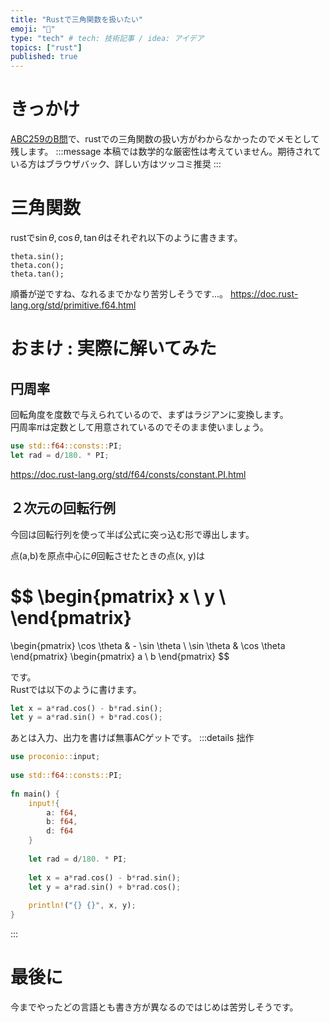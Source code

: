 ```yaml
---
title: "Rustで三角関数を扱いたい"
emoji: "👏"
type: "tech" # tech: 技術記事 / idea: アイデア
topics: ["rust"]
published: true
---
```


# きっかけ
[ABC259のB問](https://atcoder.jp/contests/abc259/tasks/abc259_b)で、rustでの三角関数の扱い方がわからなかったのでメモとして残します。
:::message
本稿では数学的な厳密性は考えていません。期待されている方はブラウザバック、詳しい方はツッコミ推奨
:::

# 三角関数
rustで$\sin \theta, \cos\theta, \tan \theta$はそれぞれ以下のように書きます。
```
theta.sin();
theta.con();
theta.tan();
```
順番が逆ですね、なれるまでかなり苦労しそうです...。
https://doc.rust-lang.org/std/primitive.f64.html

# おまけ : 実際に解いてみた
## 円周率
回転角度を度数で与えられているので、まずはラジアンに変換します。  
円周率$\pi$は定数として用意されているのでそのまま使いましょう。
```rust
use std::f64::consts::PI;
let rad = d/180. * PI;
```
https://doc.rust-lang.org/std/f64/consts/constant.PI.html
## ２次元の回転行例
今回は回転行列を使って半ば公式に突っ込む形で導出します。  
  
点(a,b)を原点中心に$\theta$回転させたときの点(x, y)は

$$
\begin{pmatrix}
x \\
y \\
\end{pmatrix}
=
\begin{pmatrix}
\cos \theta & - \sin \theta \\
\sin \theta & \cos \theta 
\end{pmatrix}
\begin{pmatrix}
a \\
b
\end{pmatrix}
$$

です。  
Rustでは以下のように書けます。
```rust
let x = a*rad.cos() - b*rad.sin();
let y = a*rad.sin() + b*rad.cos();
```

あとは入力、出力を書けば無事ACゲットです。
:::details 拙作
```rust
use proconio::input;
 
use std::f64::consts::PI;
 
fn main() {
    input!{
        a: f64,
        b: f64,
        d: f64
    }
 
    let rad = d/180. * PI;
 
    let x = a*rad.cos() - b*rad.sin();
    let y = a*rad.sin() + b*rad.cos();
 
    println!("{} {}", x, y);
}
```
:::

# 最後に
今までやったどの言語とも書き方が異なるのではじめは苦労しそうです。